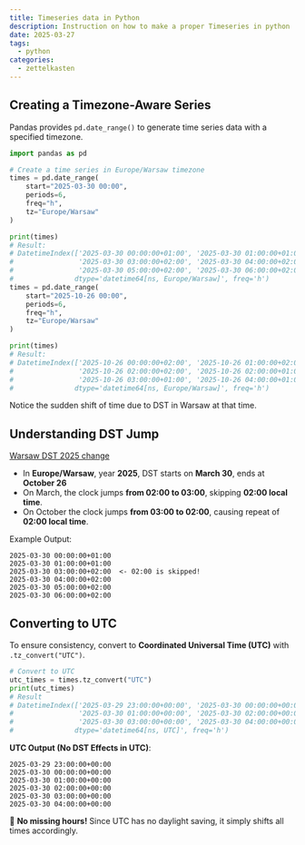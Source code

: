 ```yaml
---
title: Timeseries data in Python
description: Instruction on how to make a proper Timeseries in python
date: 2025-03-27
tags:
  - python
categories:
  - zettelkasten
---
```


## Creating a Timezone-Aware Series

Pandas provides `pd.date_range()` to generate time series data with a specified timezone.  

```python
import pandas as pd

# Create a time series in Europe/Warsaw timezone
times = pd.date_range(
    start="2025-03-30 00:00", 
    periods=6, 
    freq="h", 
    tz="Europe/Warsaw"
)

print(times)
# Result:
# DatetimeIndex(['2025-03-30 00:00:00+01:00', '2025-03-30 01:00:00+01:00',
#                '2025-03-30 03:00:00+02:00', '2025-03-30 04:00:00+02:00',
#                '2025-03-30 05:00:00+02:00', '2025-03-30 06:00:00+02:00'],
#               dtype='datetime64[ns, Europe/Warsaw]', freq='h')
times = pd.date_range(
    start="2025-10-26 00:00", 
    periods=6, 
    freq="h", 
    tz="Europe/Warsaw"
)

print(times)
# Result:
# DatetimeIndex(['2025-10-26 00:00:00+02:00', '2025-10-26 01:00:00+02:00',
#                '2025-10-26 02:00:00+02:00', '2025-10-26 02:00:00+01:00',
#                '2025-10-26 03:00:00+01:00', '2025-10-26 04:00:00+01:00'],
#               dtype='datetime64[ns, Europe/Warsaw]', freq='h')
```

Notice the sudden shift of time due to DST in Warsaw at that time.

## Understanding DST Jump

[Warsaw DST 2025 change](https://www.timeanddate.com/time/change/poland?year=2025)

- In **Europe/Warsaw**, year **2025**, DST starts on **March 30**, ends at **October 26**
- On March, the clock jumps **from 02:00 to 03:00**, skipping **02:00 local time**.
- On October the clock jumps **from 03:00 to 02:00**, causing repeat of **02:00 local time**.

Example Output:  

```
2025-03-30 00:00:00+01:00
2025-03-30 01:00:00+01:00
2025-03-30 03:00:00+02:00  <- 02:00 is skipped!
2025-03-30 04:00:00+02:00
2025-03-30 05:00:00+02:00
2025-03-30 06:00:00+02:00
```

## Converting to UTC

To ensure consistency, convert to **Coordinated Universal Time (UTC)** with `.tz_convert("UTC")`.  

```python
# Convert to UTC
utc_times = times.tz_convert("UTC")
print(utc_times)
# Result
# DatetimeIndex(['2025-03-29 23:00:00+00:00', '2025-03-30 00:00:00+00:00',
#                '2025-03-30 01:00:00+00:00', '2025-03-30 02:00:00+00:00',
#                '2025-03-30 03:00:00+00:00', '2025-03-30 04:00:00+00:00'],
#               dtype='datetime64[ns, UTC]', freq='h')

```

**UTC Output (No DST Effects in UTC)**:  

```
2025-03-29 23:00:00+00:00
2025-03-30 00:00:00+00:00
2025-03-30 01:00:00+00:00
2025-03-30 02:00:00+00:00
2025-03-30 03:00:00+00:00
2025-03-30 04:00:00+00:00
```

🔹 **No missing hours!** Since UTC has no daylight saving, it simply shifts all times accordingly.  
